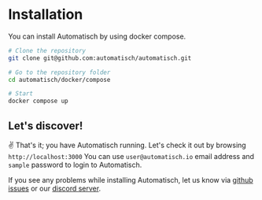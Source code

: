 # Installation

You can install Automatisch by using docker compose.

```bash
# Clone the repository
git clone git@github.com:automatisch/automatisch.git

# Go to the repository folder
cd automatisch/docker/compose

# Start
docker compose up
```

## Let's discover!

✌️ That's it; you have Automatisch running. Let's check it out by browsing `http://localhost:3000` You can use `user@automatisch.io` email address and `sample` password to login to Automatisch.

If you see any problems while installing Automatisch, let us know via [github issues](#) or our [discord server](https://discord.gg/dJSah9CVrC).
